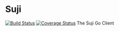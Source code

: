 # Suji
[![Build Status](https://travis-ci.org/GoSuji/Suji.svg?branch=master)](https://travis-ci.org/GoSuji/Suji) [![Coverage Status](https://coveralls.io/repos/github/GoSuji/Suji/badge.svg?branch=master)](https://coveralls.io/github/GoSuji/Suji?branch=master)
The Suji Go Client
